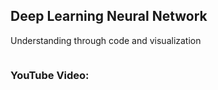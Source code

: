 ## Deep Learning Neural Network ##
Understanding through code and visualization

![]()

### YouTube Video: ###
